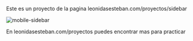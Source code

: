 Este es un proyecto de la pagina leonidasesteban.com/proyectos/sidebar



![mobile-sidebar](https://github.com/Gerguzon/sidebarComponent/assets/61391387/b2fd2033-9442-4cf2-9d56-fe3a169e712c)


En leonidasesteban.com/proyectos puedes encontrar mas para practicar
